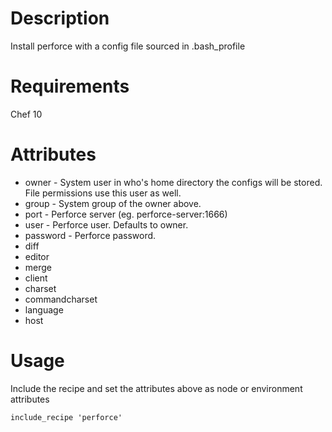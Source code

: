 Description
===========

Install perforce with a config file sourced in .bash_profile

Requirements
============

Chef 10

Attributes
==========

* owner - System user in who's home directory the configs will be stored. File permissions use this user as well.
* group - System group of the owner above.
* port  - Perforce server (eg. perforce-server:1666)
* user  - Perforce user. Defaults to owner.
* password - Perforce password.
* diff
* editor
* merge
* client
* charset
* commandcharset
* language
* host

Usage
=====

Include the recipe and set the attributes above as node or environment attributes

    include_recipe 'perforce'